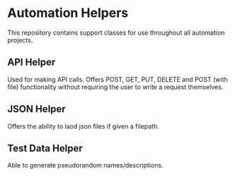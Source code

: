 # Automation Helpers

This repository contains support classes for use throughout all automation projects.

## API Helper

Used for making API calls.  Offers POST, GET, PUT, DELETE and POST (with file) functionality without requiring the user to write a request themselves.

## JSON Helper

Offers the ability to laod json files if given a filepath.

## Test Data Helper

Able to generate pseudorandom names/descriptions.